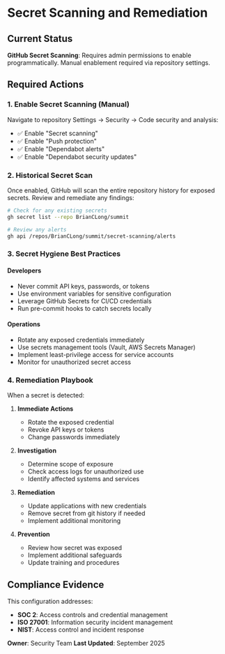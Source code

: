 # Secret Scanning and Remediation

## Current Status

**GitHub Secret Scanning**: Requires admin permissions to enable programmatically. Manual enablement required via repository settings.

## Required Actions

### 1. Enable Secret Scanning (Manual)
Navigate to repository Settings → Security → Code security and analysis:
- ✅ Enable "Secret scanning"
- ✅ Enable "Push protection"
- ✅ Enable "Dependabot alerts"
- ✅ Enable "Dependabot security updates"

### 2. Historical Secret Scan
Once enabled, GitHub will scan the entire repository history for exposed secrets. Review and remediate any findings:

```bash
# Check for any existing secrets
gh secret list --repo BrianCLong/summit

# Review any alerts
gh api /repos/BrianCLong/summit/secret-scanning/alerts
```

### 3. Secret Hygiene Best Practices

#### Developers
- Never commit API keys, passwords, or tokens
- Use environment variables for sensitive configuration
- Leverage GitHub Secrets for CI/CD credentials
- Run pre-commit hooks to catch secrets locally

#### Operations
- Rotate any exposed credentials immediately
- Use secrets management tools (Vault, AWS Secrets Manager)
- Implement least-privilege access for service accounts
- Monitor for unauthorized secret access

### 4. Remediation Playbook

When a secret is detected:

1. **Immediate Actions**
   - Rotate the exposed credential
   - Revoke API keys or tokens
   - Change passwords immediately

2. **Investigation**
   - Determine scope of exposure
   - Check access logs for unauthorized use
   - Identify affected systems and services

3. **Remediation**
   - Update applications with new credentials
   - Remove secret from git history if needed
   - Implement additional monitoring

4. **Prevention**
   - Review how secret was exposed
   - Implement additional safeguards
   - Update training and procedures

## Compliance Evidence

This configuration addresses:
- **SOC 2**: Access controls and credential management
- **ISO 27001**: Information security incident management
- **NIST**: Access control and incident response

**Owner**: Security Team
**Last Updated**: September 2025